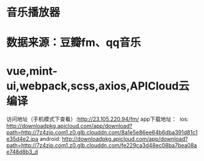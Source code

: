 # 音乐播放器
# 数据来源：豆瓣fm、qq音乐
# vue,mint-ui,webpack,scss,axios,APICloud云编译
访问地址（手机模式下查看）:http://23.105.220.94/fm/
app下载地址：
  ios: http://downloadpkg.apicloud.com/app/download?path=http://7z4zjp.com1.z0.glb.clouddn.com/8a1e5e86ee64b6dba391d81c1e35d4e2.ipa
  android: http://downloadpkg.apicloud.com/app/download?path=http://7z4zjp.com1.z0.glb.clouddn.com/fe229ca3d48ec08ba7bea08ae748d8b3_d
